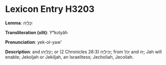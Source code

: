 # Lexicon Entry H3203

**Lemma**: יְכׇלְיָה

**Transliteration (xlit)**: Yᵉkolyâh

**Pronunciation**: yek-ol-yaw'

**Description**:
and יְכׇלְיָהוּ; or (2 Chronicles 26:3) יְכִילְיָה; from יָכֹל and יָהּ; Jah will enable; Jekoljah or Jekiljah, an Israelitess; Jecholiah, Jecoliah.
